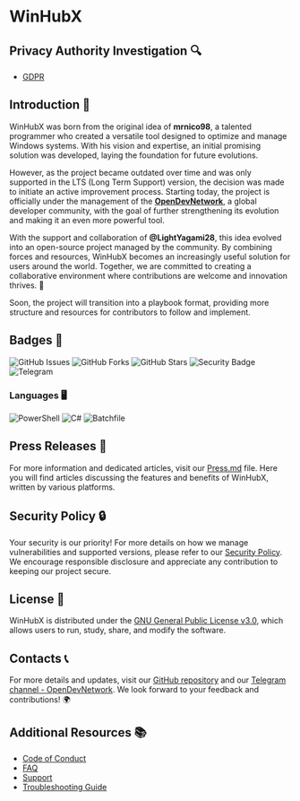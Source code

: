 # WinHubX

## Privacy Authority Investigation 🔍

* [GDPR](GDPR.MD)

## Introduction 🌟

WinHubX was born from the original idea of **mrnico98**, a talented programmer who created a versatile tool designed to optimize and manage Windows systems. With his vision and expertise, an initial promising solution was developed, laying the foundation for future evolutions.

However, as the project became outdated over time and was only supported in the LTS (Long Term Support) version, the decision was made to initiate an active improvement process. Starting today, the project is officially under the management of the [**OpenDevNetwork**](https://t.me/OpenDevNetwork), a global developer community, with the goal of further strengthening its evolution and making it an even more powerful tool.

With the support and collaboration of **@LightYagami28**, this idea evolved into an open-source project managed by the community. By combining forces and resources, WinHubX becomes an increasingly useful solution for users around the world. Together, we are committed to creating a collaborative environment where contributions are welcome and innovation thrives. 🚀

Soon, the project will transition into a playbook format, providing more structure and resources for contributors to follow and implement.

## Badges 🏅

![GitHub Issues](https://img.shields.io/github/issues/OpenDevCore/WinHubX)
![GitHub Forks](https://img.shields.io/github/forks/OpenDevCore/WinHubX)
![GitHub Stars](https://img.shields.io/github/stars/OpenDevCore/WinHubX)
![Security Badge](https://img.shields.io/badge/security%20policy-1.0.0-brightgreen)
![Telegram](https://img.shields.io/badge/Telegram-%40OpenDevNetwork-blue?logo=telegram)

### Languages 🖥️

![PowerShell](https://img.shields.io/badge/PowerShell-87.0%25-blue)
![C#](https://img.shields.io/badge/C%23-11.5%25-green)
![Batchfile](https://img.shields.io/badge/Batchfile-1.5%25-yellow)

## Press Releases 📰

For more information and dedicated articles, visit our [Press.md](Press.md) file. Here you will find articles discussing the features and benefits of WinHubX, written by various platforms.

## Security Policy 🔒

Your security is our priority! For more details on how we manage vulnerabilities and supported versions, please refer to our [Security Policy](SECURITY.md). We encourage responsible disclosure and appreciate any contribution to keeping our project secure.

## License 📄

WinHubX is distributed under the [GNU General Public License v3.0](https://www.gnu.org/licenses/gpl-3.0.html), which allows users to run, study, share, and modify the software.

## Contacts 📞

For more details and updates, visit our [GitHub repository](https://github.com/OpenDevCore/WinHubX) and our [Telegram channel - OpenDevNetwork](https://t.me/OpenDevNetwork). We look forward to your feedback and contributions! 🌍

## Additional Resources 📚

* [Code of Conduct](CODE_OF_CONDUCT.md)
* [FAQ](Faq.md)
* [Support](Support.md)
* [Troubleshooting Guide](Troubleshooting.md)
